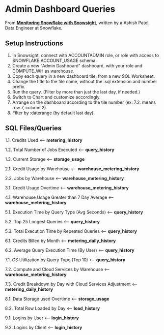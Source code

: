 Admin Dashboard Queries
=======================

From **[Monitoring Snowflake with Snowsight](https://medium.com/snowflake/monitoring-snowflake-with-snowsight-e9990a2898f1)**, written by a Ashish Patel, Data Engineer at Snowflake.

Setup Instructions
------------------

1. In Snowsight, connect with ACCOUNTADMIN role, or role with access to SNOWFLAKE.ACCOUNT_USAGE schema.
2. Create a new "Admin Dashboard" dashboard, with your role and COMPUTE_WH as warehouse.
3. Copy each query in a new dashboard tile, from a new SQL Worksheet.
4. Change the title to the file name, without the .sql extension and number prefix.
5. Run the query. (Filter by more than just the last day, if needed.)
6. Switch to Chart and customize accordingly.
7. Arrange on the dashboard according to the tile number (ex: 7.2. means row 7, column 2).
8. Filter by :daterange (by default last day).

SQL Files/Queries
-----------------

1.1. Credits Used <-- **metering_history**

1.2. Total Number of Jobs Executed <-- **query_history**

1.3. Current Storage <-- **storage_usage**

2.1. Credit Usage by Warehouse <-- **warehouse_metering_history**

2.2. Jobs by Warehouse <-- **warehouse_metering_history**

3.1. Credit Usage Overtime <-- **warehouse_metering_history**

4.1. Warehouse Usage Greater than 7 Day Average <-- **warehouse_metering_history**

5.1. Execution Time by Query Type (Avg Seconds) <-- **query_history**

5.2. Top 25 Longest Queries <-- **query_history**

5.3. Total Execution Time by Repeated Queries <-- **query_history**

6.1. Credits Billed by Month <-- **metering_daily_history**

6.2. Average Query Execution Time (By User) <-- **query_history**

7.1. GS Utilization by Query Type (Top 10) <-- **query_history**

7.2. Compute and Cloud Services by Warehouse <-- **warehouse_metering_history**

7.3. Credit Breakdown by Day with Cloud Services Adjustment <-- **metering_daily_history**

8.1. Data Storage used Overtime <-- **storage_usage**

8.2. Total Row Loaded by Day <-- **load_history**

9.1. Logins by User <-- **login_history**

9.2. Logins by Client <-- **login_history**
